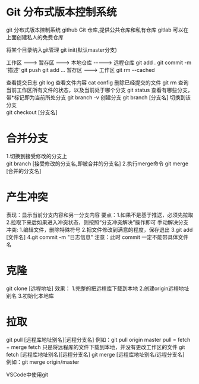 # Git 分布式版本控制系统
git     分布式版本控制系统
github  Git 仓库,提供公共仓库和私有仓库
gitlab  可以在上面创建私人的免费仓库


将某个目录纳入git管理
git init(默认master分支)





工作区      --->     暂存区     --->      本地仓库    ----->    远程仓库
          git add .       git commit -m '描述'     git push
  git add <file1> <file2> ...
暂存区 ---> 工作区
git rm --cached

查看提交日志
git log 
查看文件内容
cat config 
删除已经提交的文件
git rm <file1> 
查询当前工作区所有文件的状态，以及当前处于哪个分支
git status
查看有哪些分支，带*标记即为当前所处分支
git branch -v 
创建分支
git branch [分支名]
切换到该分支  
git checkout [分支名]  

# 合并分支  
1.切换到接受修改的分支上  
git branch [接受修改的分支名,即被合并的分支名]
2.执行merge命令 
git merge [合并的分支名]

# 产生冲突
表现：显示当前分支内容和另一分支内容
要点：1.如果不是基于推送，必须先拉取
      2.拉取下来后如果进入冲突状态，则按照“分支冲突解决”操作即可
手动解决分支冲突:
      1.编辑文件，删除特殊符号
      2.把文件修改到满意的程度，保存退出
      3.git add [文件名]
      4.git commit -m "日志信息"
            注意：此时 commit 一定不能带具体文件名

# 克隆
git clone [远程地址]
效果：
    1.完整的把远程库下载到本地
    2.创建origin远程地址别名
    3.初始化本地库

# 拉取
git pull [远程库地址别名][远程分支名]
例如：git pull origin master
pull = fetch + merge
fetch 只是将远程库的文件下载到本地，并没有更改工作区的文件
git fetch [远程库地址别名][远程分支名]
git merge [远程库地址别名/远程分支名]   
例如：git merge origin/master




VSCode中使用git
